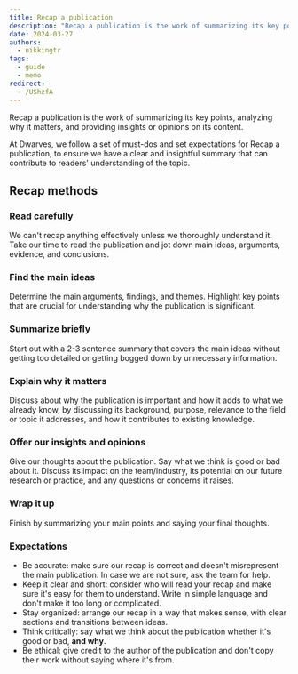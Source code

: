 ```yaml
---
title: Recap a publication
description: "Recap a publication is the work of summarizing its key points, analyzing why it matters, and providing insights or opinions on its content. At Dwarves, we follow a set of must-dos and set expectations for Recap a publication, to ensure we have a clear and insightful summary that can contribute to readers' understanding of the topic."
date: 2024-03-27
authors:
  - nikkingtr
tags:
  - guide
  - memo
redirect:
  - /UShzfA
---
```


Recap a publication is the work of summarizing its key points, analyzing why it matters, and providing insights or opinions on its content.

At Dwarves, we follow a set of must-dos and set expectations for Recap a publication, to ensure we have a clear and insightful summary that can contribute to readers' understanding of the topic.

## Recap methods

### Read carefully

We can't recap anything effectively unless we thoroughly understand it. Take our time to read the publication and jot down main ideas, arguments, evidence, and conclusions.

### Find the main ideas

Determine the main arguments, findings, and themes. Highlight key points that are crucial for understanding why the publication is significant.

### Summarize briefly

Start out with a 2-3 sentence summary that covers the main ideas without getting too detailed or getting bogged down by unnecessary information.

### Explain why it matters

Discuss about why the publication is important and how it adds to what we already know, by discussing its background, purpose, relevance to the field or topic it addresses, and how it contributes to existing knowledge.

### Offer our insights and opinions

Give our thoughts about the publication. Say what we think is good or bad about it.
Discuss its impact on the team/industry, its potential on our future research or practice, and any questions or concerns it raises.

### Wrap it up

Finish by summarizing your main points and saying your final thoughts.

### Expectations

- Be accurate: make sure our recap is correct and doesn't misrepresent the main publication. In case we are not sure, ask the team for help.
- Keep it clear and short: consider who will read your recap and make sure it's easy for them to understand. Write in simple language and don't make it too long or complicated.
- Stay organized: arrange our recap in a way that makes sense, with clear sections and transitions between ideas.
- Think critically: say what we think about the publication whether it's good or bad, **and why**.
- Be ethical: give credit to the author of the publication and don't copy their work without saying where it's from.
